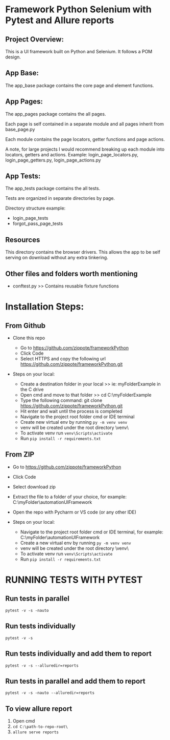# Framework Python Selenium with Pytest and Allure reports
## Project Overview:
This is a UI framework built on Python and Selenium. It follows a POM design.


## App Base:
The app_base package contains the core page and element functions.

## App Pages:
The app_pages package contains the all pages.

Each page is self contained in a separate module and all pages inherit from base_page.py

Each module contains the page locators, getter functions and page actions. 

A note, for large projects I would recommend breaking up each module into locators, getters and actions. Example: login_page_locators.py, login_page_getters.py, login_page_actions.py

## App Tests:
The app_tests package contains the all tests.

Tests are organized in separate directories by page.

Directory structure example:
  - login_page_tests
  - forgot_pass_page_tests

## Resources
This directory contains the browser drivers. This allows the app to be self serving on download without any extra tinkering.

## Other files and folders worth mentioning
- conftest.py >> Contains reusable fixture functions

# Installation Steps:
## From Github
- Clone this repo
  - Go to https://github.com/zippote/frameworkPython
  - Click Code
  - Select HTTPS and copy the following url https://github.com/zippote/frameworkPython.git

- Steps on your local:
  - Create a destination folder in your local >> ie: myFolderExample in the C drive
  - Open cmd and move to that folder >> cd C:\myFolderExample
  - Type the following command: git clone https://github.com/zippote/frameworkPython.git
  - Hit enter and wait until the process is completed
  - Navigate to the project root folder cmd or IDE terminal
  - Create new virtual env by running `py -m venv venv`
  - venv will be created under the root directory \venv\
  - To activate venv run `venv\Scripts\activate`
  - Run `pip install -r requirements.txt`

## From ZIP
  - Go to https://github.com/zippote/frameworkPython
  - Click Code
  - Select download zip
  - Extract the file to a folder of your choice, for example: C:\myFolder\automationUIFramework
  - Open the repo with Pycharm or VS code (or any other IDE)

- Steps on your local:
  - Navigate to the project root folder cmd or IDE terminal, for example: C:\myFolder\automationUIFramework
  - Create a new virtual env by running `py -m venv venv`
  - venv will be created under the root directory \venv\
  - To activate venv run `venv\Scripts\activate`
  - Run `pip install -r requirements.txt`


# RUNNING TESTS WITH PYTEST
## Run tests in parallel
`pytest -v -s -nauto`

## Run tests individually
`pytest -v -s`

## Run tests individually and add them to report
`pytest -v -s --alluredir=reports`

## Run tests in parallel and add them to report
`pytest -v -s -nauto --alluredir=reports`

## To view allure report
1. Open cmd
2. `cd C:\path-to-repo-root\`
3. `allure serve reports`
